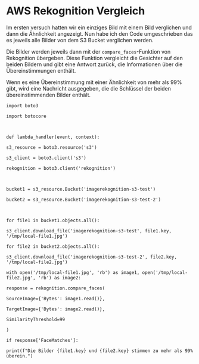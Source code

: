 # AWS  Rekognition Vergleich

Im ersten  versuch hatten wir ein einziges Bild mit einem Bild verglichen und dann die Ähnlichkeit angezeigt. Nun habe ich den Code umgeschrieben das es jeweils alle Bilder von dem S3 Bucket verglichen werden. 

Die Bilder werden jeweils dann mit der `compare_faces`-Funktion von Rekognition übergeben. Diese Funktion vergleicht die Gesichter auf den beiden Bildern und gibt eine Antwort zurück, die Informationen über die Übereinstimmungen enthält.

Wenn es eine Übereinstimmung mit einer Ähnlichkeit von mehr als 99% gibt, wird eine Nachricht ausgegeben, die die Schlüssel der beiden übereinstimmenden Bilder enthält.



```
import boto3

import botocore

  

def lambda_handler(event, context):

s3_resource = boto3.resource('s3')

s3_client = boto3.client('s3')

rekognition = boto3.client('rekognition')

  

bucket1 = s3_resource.Bucket('imagerekognition-s3-test')

bucket2 = s3_resource.Bucket('imagerekognition-s3-test-2')

  

for file1 in bucket1.objects.all():

s3_client.download_file('imagerekognition-s3-test', file1.key, '/tmp/local-file1.jpg')

for file2 in bucket2.objects.all():

s3_client.download_file('imagerekognition-s3-test-2', file2.key, '/tmp/local-file2.jpg')

with open('/tmp/local-file1.jpg', 'rb') as image1, open('/tmp/local-file2.jpg', 'rb') as image2:

response = rekognition.compare_faces(

SourceImage={'Bytes': image1.read()},

TargetImage={'Bytes': image2.read()},

SimilarityThreshold=99

)

if response['FaceMatches']:

print(f"Die Bilder {file1.key} und {file2.key} stimmen zu mehr als 99% überein.")
```
